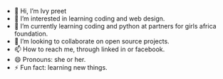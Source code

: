 - 👋 Hi, I’m Ivy preet
- 👀 I’m interested in learning coding and web design.
- 🌱 I’m currently learning coding and python at partners for girls africa foundation.
- 💞️ I’m looking to collaborate on open source projects.
- 📫 How to reach me, through linked in or facebook.
- 😄 Pronouns: she or her.
- ⚡ Fun fact: learning new things.

<!---
Ivypreet/Ivypreet is a ✨ special ✨ repository because its `README.md` (this file) appears on your GitHub profile.
You can click the Preview link to take a look at your changes.
--->
